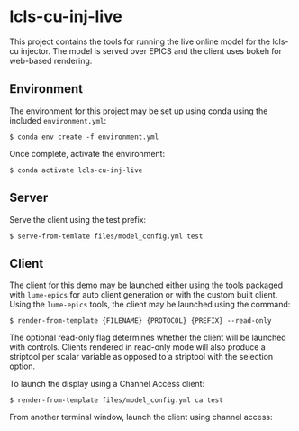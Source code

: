 # lcls-cu-inj-live

This project contains the tools for running the live online model for the lcls-cu injector. The model is served over EPICS and the client uses bokeh for web-based rendering.

## Environment

The environment for this project may be set up using conda using the included `environment.yml`:

```
$ conda env create -f environment.yml
```

Once complete, activate the environment:

```
$ conda activate lcls-cu-inj-live
```

## Server

Serve the client using the test prefix:
```
$ serve-from-temlate files/model_config.yml test
```

## Client

The client for this demo may be launched either using the tools packaged with `lume-epics` for auto client generation or with the custom built client. Using the `lume-epics` tools, the client may be launched using the command:

```
$ render-from-template {FILENAME} {PROTOCOL} {PREFIX} --read-only
```
The optional read-only flag determines whether the client will be launched with controls. Clients rendered in read-only mode will also produce a striptool per scalar variable as opposed to a striptool with the selection option.

To launch the display using a Channel Access client:

```
$ render-from-template files/model_config.yml ca test
```


From another terminal window, launch the client using channel access: